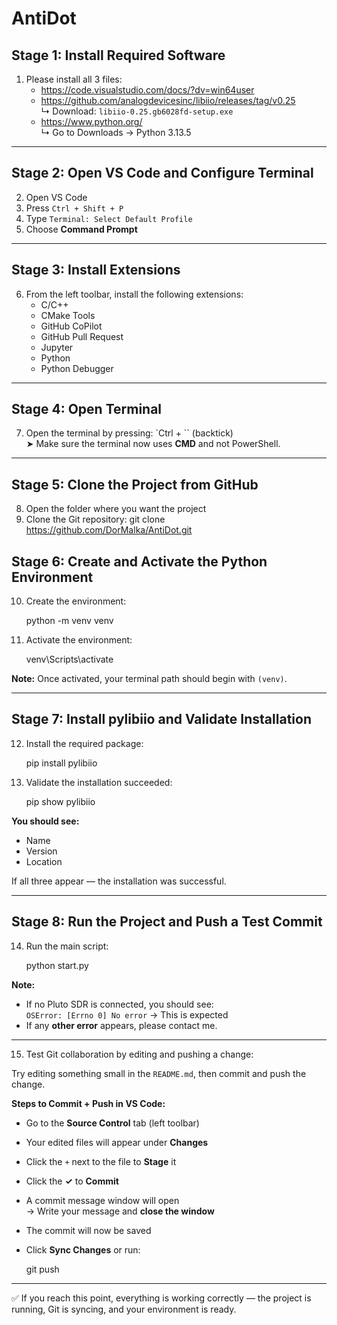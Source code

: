 # AntiDot

## Stage 1: Install Required Software

1. Please install all 3 files:
   - https://code.visualstudio.com/docs/?dv=win64user
   - https://github.com/analogdevicesinc/libiio/releases/tag/v0.25  
     ↳ Download: `libiio-0.25.gb6028fd-setup.exe`
   - https://www.python.org/  
     ↳ Go to Downloads → Python 3.13.5

---

## Stage 2: Open VS Code and Configure Terminal

2. Open VS Code  
3. Press `Ctrl + Shift + P`  
4. Type `Terminal: Select Default Profile`  
5. Choose **Command Prompt**

---

## Stage 3: Install Extensions

6. From the left toolbar, install the following extensions:
   - C/C++
   - CMake Tools
   - GitHub CoPilot
   - GitHub Pull Request
   - Jupyter
   - Python
   - Python Debugger

---

## Stage 4: Open Terminal

7. Open the terminal by pressing: `Ctrl + \`` (backtick)  
   ➤ Make sure the terminal now uses **CMD** and not PowerShell.

---

## Stage 5: Clone the Project from GitHub

8. Open the folder where you want the project  
9. Clone the Git repository:
   git clone https://github.com/DorMalka/AntiDot.git

## Stage 6: Create and Activate the Python Environment

10. Create the environment:

    python -m venv venv

11. Activate the environment:

    venv\Scripts\activate

**Note:** Once activated, your terminal path should begin with `(venv)`.

---

## Stage 7: Install pylibiio and Validate Installation

12. Install the required package:

    pip install pylibiio

13. Validate the installation succeeded:

    pip show pylibiio

**You should see:**
- Name  
- Version  
- Location  

If all three appear — the installation was successful.

---

## Stage 8: Run the Project and Push a Test Commit

14. Run the main script:

    python start.py

**Note:**  
- If no Pluto SDR is connected, you should see:  
  `OSError: [Errno 0] No error` → This is expected  
- If any **other error** appears, please contact me.

---

15. Test Git collaboration by editing and pushing a change:

Try editing something small in the `README.md`, then commit and push the change.

**Steps to Commit + Push in VS Code:**

- Go to the **Source Control** tab (left toolbar)
- Your edited files will appear under **Changes**
- Click the `+` next to the file to **Stage** it
- Click the **✓** to **Commit**
- A commit message window will open  
  → Write your message and **close the window**
- The commit will now be saved
- Click **Sync Changes** or run:

    git push

---

✅ If you reach this point, everything is working correctly — the project is running, Git is syncing, and your environment is ready.
